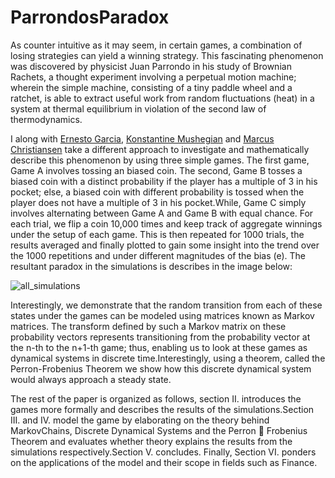 # ParrondosParadox

As counter intuitive as it may seem, in certain games, a combination of losing strategies can yield
a winning strategy. This fascinating phenomenon was discovered by physicist Juan Parrondo
in his study of Brownian Rachets, a thought experiment involving a perpetual motion machine;
wherein the simple machine, consisting of a tiny paddle wheel and a ratchet, is able to extract
useful work from random fluctuations (heat) in a system at thermal equilibrium in violation of the
second law of thermodynamics.

I along with [Ernesto Garcia](https://github.com/egarcia55), [Konstantine Mushegian](https://github.com/kmushegi) and [Marcus Christiansen](https://github.com/MarcusEFC/Parrondos-Paradox)  take a different approach to investigate and mathematically describe this phenomenon
by using three simple games. The first game, Game A involves tossing an biased coin. The second,
Game B tosses a biased coin with a distinct probability if the player has a multiple of 3 in his
pocket; else, a biased coin with different probability is tossed when the player does not have a
multiple of 3 in his pocket.While, Game C simply involves alternating between Game A and Game
B with equal chance. For each trial, we flip a coin 10,000 times and keep track of aggregate
winnings under the setup of each game. This is then repeated for 1000 trials, the results
averaged and finally plotted to gain some insight into the trend over the 1000 repetitions and
under different magnitudes of the bias (e). The resultant paradox in the simulations is describes in the image below:

![all_simulations](https://cloud.githubusercontent.com/assets/23605075/23584350/ffb973da-012c-11e7-8a1f-2bd62a79981b.png)

Interestingly, we demonstrate that the random transition from each of these states under the
games can be modeled using matrices known as Markov matrices. The transform defined by such
a Markov matrix on these probability vectors represents transitioning from the probability vector
at the n-th to the n+1-th game; thus, enabling us to look at these games as dynamical systems
in discrete time.Interestingly, using a theorem, called the Perron-Frobenius Theorem we show
how this discrete dynamical system would always approach a steady state.

The rest of the paper is organized as follows, section II. introduces the games more formally and
describes the results of the simulations.Section III. and IV. model the game by elaborating on the
theory behind MarkovChains, Discrete Dynamical Systems and the Perron 􀀀 Frobenius Theorem
and evaluates whether theory explains the results from the simulations respectively.Section V.
concludes. Finally, Section VI. ponders on the applications of the model and their scope in fields
such as Finance.
